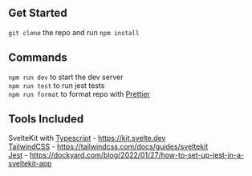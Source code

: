 ## Get Started

`git clone` the repo and run `npm install`

## Commands

`npm run dev` to start the dev server  
`npm run test` to run jest tests  
`npm run format` to format repo with [Prettier](https://prettier.io)

## Tools Included

SvelteKit with [Typescript](https://www.typescriptlang.org) - https://kit.svelte.dev  
[TailwindCSS](https://tailwindcss.com) - https://tailwindcss.com/docs/guides/sveltekit  
[Jest](https://jestjs.io) - https://dockyard.com/blog/2022/01/27/how-to-set-up-jest-in-a-sveltekit-app
